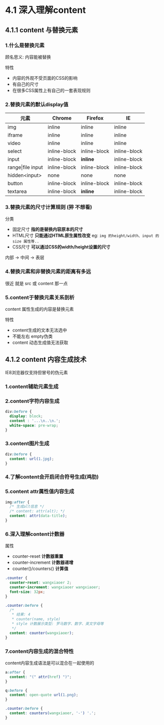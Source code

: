 # 4.1 深入理解content

## 4.1.1 content 与替换元素

### 1.什么是替换元素

顾名思义: 内容能被替换

特性
- 内容的外观不受页面的CSS的影响
- 有自己的尺寸
- 在很多CSS属性上有自己的一套表现规则

### 2.替换元素的默认display值

| 元素 | Chrome | Firefox | IE |
| -- | -- | -- | -- |
| img | inline | inline | inline |
| iframe | inline | inline | inline |
| video | inline | inline | inline |
| select | inline-block | inline-block | inline-block |
| input | inline-block | **inline** | inline-block |
| range\|file input | inline-block | inline-block | inline-block |
| hidden\<input> | none | none | none |
| button | inline-block | inline-block | inline-block |
| textarea | inline-block | **inline** | inline-block |

### 3.替换元素的尺寸计算规则 (猝 不想看)

分类
- 固定尺寸 **指的是替换内容原本的尺寸**
- HTML尺寸 **只能通过HTML原生属性改变** eg: ```img 的height/width、input 的 size 属性等..```
- CSS尺寸 **可以通过CSS的width/height设置的尺寸**

内部 -> 中间 -> 表层

### 4.替换元素和非替换元素的距离有多远

很近 就是 src 或 content 那一点

### 5.content于替换元素关系剖析

content 属性生成的内容是替换元素

特性
- content生成的文本无法选中
- 不能左右 empty伪类
- content 动态生成值无法获取

## 4.1.2 content 内容生成技术

IE8浏览器仅支持但冒号的伪元素

### 1.content辅助元素生成

### 2.content字符内容生成

```css
div:before {
  display: block;
  content : '...\n..\n.';
  white-space: pre-wrap;
}
```

### 3.content图片生成

```css
div:before {
  content: url(1.jpg);
}
```

### 4.了解content会开启闭合符号生成(鸡肋)

### 5.content attr属性值内容生成

```css
img:after {
  /* 生成alt信息 */
  /* content: attr(alt); */
  content: attr(data-title);
}
```

### 6.深入理解content计数器

属性
- counter-reset **计数器重置**
- counter-increment **计数器递增**
- counter()/counters() **计算值**

```css
.counter {
  counter-reset: wangxiaoer 2;
  counter-increment: wangxiaoer wangxiaoer;
  font-size: 32px;
}

.counter:before {
  /*
   * 结果: 4
   * counter(name, style)
   * style 计数展示类型: 罗马数字、数字、英文字母等
   */
  content: counter(wangxiaoer);
}
```

### 7.content内容生成的混合特性

content内容生成语法是可以混合在一起使用的

```css
a:after {
  content: "(" attr(href) ")";
}

q:before {
  content: open-quote url(1.png);
}

.counter:before {
  content: counters(wangxiaoer, '-') '.';
}
```
